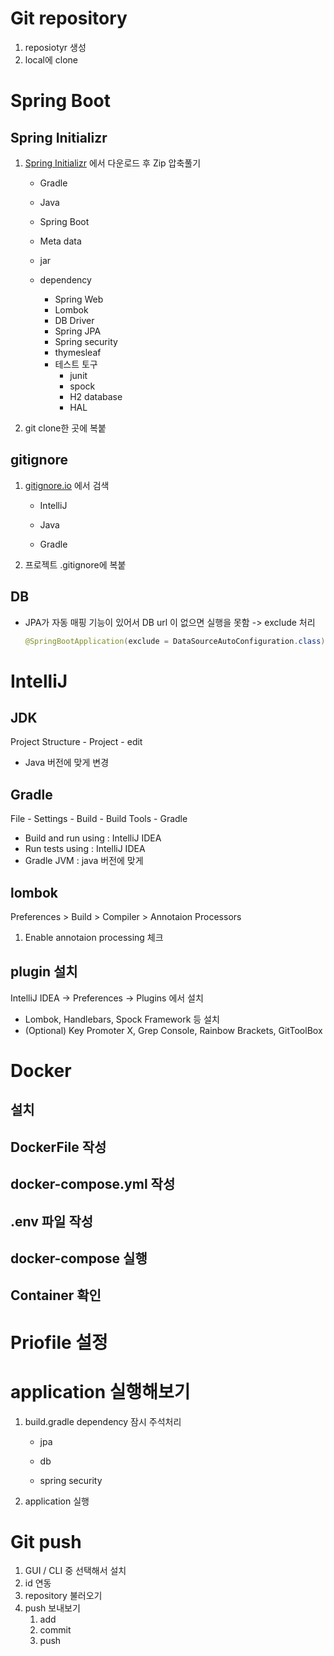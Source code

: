 # Git repository

1. reposiotyr 생성
2. local에 clone



# Spring Boot

## Spring Initializr

1. [Spring Initializr](https://start.spring.io/) 에서 다운로드 후 Zip 압축풀기

   * Gradle

   * Java
   * Spring Boot

   * Meta data
   * jar

   * dependency
     * Spring Web
     * Lombok
     * DB Driver
     * Spring JPA
     * Spring security
     * thymesleaf
     * 테스트 토구
       * junit
       * spock
       * H2 database
       * HAL

2. git clone한 곳에 복붙

   

## gitignore

1. [gitignore.io](https://www.toptal.com/developers/gitignore) 에서 검색 

   * IntelliJ

   * Java

   * Gradle

2. 프로젝트 .gitignore에 복붙



## DB

* JPA가 자동 매핑 기능이 있어서 DB url 이 없으면 실행을 못함 -> exclude 처리

  ```java
  @SpringBootApplication(exclude = DataSourceAutoConfiguration.class)
  ```

  

# IntelliJ

## JDK

Project Structure - Project - edit

* Java 버전에 맞게 변경



## Gradle

File - Settings - Build - Build Tools - Gradle

* Build and run using : IntelliJ IDEA
* Run tests using : IntelliJ IDEA
* Gradle JVM : java 버전에 맞게



## lombok

Preferences > Build > Compiler > Annotaion Processors

1. Enable annotaion processing 체크



## plugin 설치

IntelliJ IDEA -> Preferences -> Plugins 에서 설치

* Lombok, Handlebars, Spock Framework 등 설치 
* (Optional) Key Promoter X, Grep Console, Rainbow Brackets, GitToolBox





# Docker

## 설치

## DockerFile 작성

## docker-compose.yml 작성

## .env 파일 작성

## docker-compose 실행

## Container 확인





# Priofile 설정





# application 실행해보기

1. build.gradle dependency 잠시 주석처리	

   *  jpa

   *  db
   *  spring security

2. application 실행



# Git push

1. GUI / CLI 중 선택해서 설치
2. id 연동
3. repository 불러오기
4. push 보내보기
   1. add
   2. commit 
   3. push





